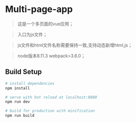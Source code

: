 # Multi-page-app

> 这是一个多页面的vue应用；

> 入口为js文件；

> js文件和html文件名称需要保持一致,支持动态新增html,js；

> node版本8.11.3 webpack>3.6.0；

## Build Setup

``` bash
# install dependencies
npm install

# serve with hot reload at localhost:8080
npm run dev

# build for production with minification
npm run build

```

